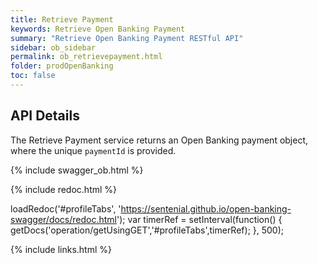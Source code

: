 ```yaml
---
title: Retrieve Payment
keywords: Retrieve Open Banking Payment
summary: "Retrieve Open Banking Payment RESTful API"
sidebar: ob_sidebar
permalink: ob_retrievepayment.html
folder: prodOpenBanking
toc: false
---
```


## API Details

The Retrieve Payment service returns an Open Banking payment object, where the unique ``paymentId`` is provided.

{% include swagger_ob.html %}

<ul id="profileTabs" class="nav nav-tabs">
    
   
</ul>
 
 {% include redoc.html %}
 
loadRedoc('#profileTabs', 'https://sentenial.github.io/open-banking-swagger/docs/redoc.html');
var timerRef = setInterval(function() { getDocs('operation/getUsingGET','#profileTabs',timerRef); }, 500);


</script>


<div id="mydiv"></div>


</div>



</div>


{% include links.html %}
